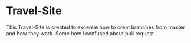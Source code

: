 # Travel-Site
This Travel-Site is created to excersie how to creat branches from master and how they work.
Some how I confused about pull request
